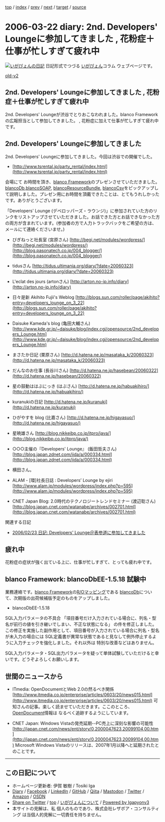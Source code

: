 [top](../index.html) 
 / [index](index.html) 
 / [prev](ig060321.html) 
 / [next](ig060324.html) 
 / [target](https://www.igapyon.jp/igapyon/diary/2006/ig060322.html) 
 / [source](https://github.com/igapyon/diary/blob/master/2006/ig060322.src.md) 

2006-03-22 diary: 2nd. Developers' Loungeに参加してきました , 花粉症＋仕事が忙しすぎて疲れ中
=====================================================================================================
[![いがぴょんの日記](https://www.igapyon.jp/igapyon/diary/images/iga200306s.jpg "いがぴょん")](https://www.igapyon.jp/igapyon/diary/memo/memoigapyon.html) 日記形式でつづる [いがぴょん](https://www.igapyon.jp/igapyon/diary/memo/memoigapyon.html)コラム ウェブページです。

[old-v2](ig060322-orig.html)

## 2nd. Developers' Loungeに参加してきました , 花粉症＋仕事が忙しすぎて疲れ中

2nd. Developers' Loungeが渋谷でとりおこなわれました。blanco Frameworkの広報担当として参加してきました。 , 花粉症に加えて仕事が忙しすぎて疲れ中です。


## 2nd. Developers' Loungeに参加してきました

2nd. Developers' Loungeに参加してきました。今回は渋谷での開催でした。

* [http://www.tsrental.jp/party_rental/index.html](http://www.tsrental.jp/party_rental/index.html)

会場にて お時間を頂き、[blanco Framework](https://www.igapyon.jp/blanco/blanco.ja.html)のプレゼンさせていただきました。[blancoDb](https://www.igapyon.jp/blanco/blancodb.html),[blancoSOAP](https://www.igapyon.jp/blanco/blancosoap.html), [blancoResourceBundle](https://www.igapyon.jp/blanco/blancoresourcebundle.html), [blancoCsv](https://www.igapyon.jp/blanco/blancocsv.html)をピックアップして説明しました。プレゼン用にお時間を頂戴できたことは、とてもうれしかったです。ありがとうございます。

「Developers' Lounge (デベロッパーズ・ラウンジ)」に参加されていた方のリンクをリストアップさせていただきました。お話できた方とお話できなかった方の両方が含まれています。(参加者の方で人力トラックバックをご希望の方は、メールにて連絡くださいませ。)

* びぎねっと社長室 (宮原さん)
  [http://begi.net/modules/wordpress/](http://begi.net/modules/wordpress/)
  [http://blog.pasonatech.co.jp/004_blogger/](http://blog.pasonatech.co.jp/004_blogger/)
  
* tidusさん
  [http://tidus.ultimania.org/diary/?date=20060323](http://tidus.ultimania.org/diary/?date=20060323)
  
* L'eclat des jours (artonさん)
  [http://arton.no-ip.info/diary](http://arton.no-ip.info/diary)
  
* 日々是新 Akihito Fujii's Weblog
  [http://blogs.sun.com/roller/page/akihito?entry=developers_lounge_on_3_22](http://blogs.sun.com/roller/page/akihito?entry=developers_lounge_on_3_22)
  
* Daisuke Kameda's blog (亀田大輔さん)
  [http://www.kde.gr.jp/~daisuke/blog/index.cgi/opensource/2nd_developers_Lounge.htm](http://www.kde.gr.jp/~daisuke/blog/index.cgi/opensource/2nd_developers_Lounge.htm)
  
* まさたか日記 (栗原さん)
  [http://d.hatena.ne.jp/masataka_k/20060323](http://d.hatena.ne.jp/masataka_k/20060323)
  
* だんなのお仕事 (長谷川さん)
  [http://d.hatena.ne.jp/hasebean/20060322](http://d.hatena.ne.jp/hasebean/20060322)
  
* 星の鼓動ははぶにっき (はぶさん)
  [http://d.hatena.ne.jp/habuakihiro/](http://d.hatena.ne.jp/habuakihiro/)
  
* kuranukiの日記
  [http://d.hatena.ne.jp/kuranuki](http://d.hatena.ne.jp/kuranuki)
  
* ひがやすを blog (比嘉さん)
  [http://d.hatena.ne.jp/higayasuo/](http://d.hatena.ne.jp/higayasuo/)
  
* 星暁雄さん
  [http://blog.nikkeibp.co.jp/itpro/java/](http://blog.nikkeibp.co.jp/itpro/java/)
  
* ○○○主催の『Developers' Lounge』 (飯田哲夫さん)
  [http://blog.japan.zdnet.com/iida/a/000334.html](http://blog.japan.zdnet.com/iida/a/000334.html)
  
* 横田さん。
  
* ALAM - [環]社長日誌 : Developers’ Lounge by ejiri
  [http://www.alam.jp/modules/wordpress/index.php?p=595](http://www.alam.jp/modules/wordpress/index.php?p=595)
  
* CNET Japan Blog: 2.0時代のテクノロジートレンドセミナー (渡辺聡さん)
  [http://blog.japan.cnet.com/watanabe/archives/002701.html](http://blog.japan.cnet.com/watanabe/archives/002701.html)

関連する日記

* [2006/02/23 日記: Developers' Lounge＠表参道に参加してきました](ig060223.html)

## 疲れ中

花粉症の症状が強く出ている上に、仕事が忙しすぎて、とっても疲れ中です。

## blanco Framework: blancoDbEE-1.5.18 試験中

業務連絡です。[blanco Framework](https://www.igapyon.jp/blanco/blanco.ja.html)の[R/Oマッピング](https://www.igapyon.jp/igapyon/diary/keyword/romap.html)である [blancoDb](https://www.igapyon.jp/blanco/blancodb.html)について、次期版の出荷候補版予定のものをアップしました。

* blancoDbEE-1.5.18

SQL入力パラメータの不具合 「項目番号だけ入力されている場合に、列名・型名が前行の値を引き継いでしまい、不正な状態になる」 の件を修正しました。この修正を実施した副作用として、項目番号が入力されている場合に列名・型名が未入力の場合には
SQL定義書が異常な状態であると見なして例外停止するように入力チェックを強化しました。それ以外は 特別な改善などはありません。

SQL入力パラメータ・SQL出力パラメータを疑って単体試験していただけると幸いです。どうぞよろしくお願いします。

## 世間のニュースから

* ITmedia: OpenDocumentとWeb 2.0の然るべき関係
  [http://www.itmedia.co.jp/enterprise/articles/0603/20/news015.html](http://www.itmedia.co.jp/enterprise/articles/0603/20/news015.html)
  可知さんの記事。楽しく読ませていただきます。ここのところ、[OpenDocument](https://www.igapyon.jp/igapyon/diary/keyword/opendocument.html)情報は なるべく追跡するようにしています。
  
* CNET Japan: Windows Vistaの発売延期--PC売上に深刻な影響の可能性
  [http://japan.cnet.com/news/ent/story/0,2000047623,20099104,00.htm](http://japan.cnet.com/news/ent/story/0,2000047623,20099104,00.htm)
  Microsoft Windows Vistaのリリースは、2007年1月以降へと延期されたとのことです。


----------------------------------------------------------------------------------------------------

## この日記について

* ホームページ更新者: 伊賀 敏樹 / Tosiki Iga
* [Diary](https://www.igapyon.jp/igapyon/diary/) / [Facebook](https://www.facebook.com/igapyon) / [LinkedIn](https://www.linkedin.com/in/toshikiiga) / [GitHub](https://github.com/igapyon) / [Qiita](https://qiita.com/igapyon) / [Mastodon](https://social.vivaldi.net/@igapyon) / [Twitter](https://twitter.com/ToshikiIga) / [Amazon](https://www.amazon.co.jp/%E4%BC%8A%E8%B3%80-%E6%95%8F%E6%A8%B9/e/B004LTQWCQ) / [OSDN](https://ja.osdn.net/users/iga/)
* [Share on Twitter](https://twitter.com/intent/tweet?hashtags=igapyon%2Cdiary%2C%E3%81%84%E3%81%8C%E3%81%B4%E3%82%87%E3%82%93&text=2nd.+Developers%27+Lounge%E3%81%AB%E5%8F%82%E5%8A%A0%E3%81%97%E3%81%A6%E3%81%8D%E3%81%BE%E3%81%97%E3%81%9F+%2C+%E8%8A%B1%E7%B2%89%E7%97%87%EF%BC%8B%E4%BB%95%E4%BA%8B%E3%81%8C%E5%BF%99%E3%81%97%E3%81%99%E3%81%8E%E3%81%A6%E7%96%B2%E3%82%8C%E4%B8%AD&url=https%3A%2F%2Fwww.igapyon.jp%2Figapyon%2Fdiary%2F2006%2Fig060322.html) / [top](../index.html) / [いがぴょんについて](https://www.igapyon.jp/igapyon/diary/memo/memoigapyon.html) / [Powered by Igapyonv3](https://github.com/igapyon/igapyonv3)
* 本サイトの見解は、私 個人のものであり、株式会社レザボア・コンサルティング は当個人的見解に一切責任を持ちません。 
